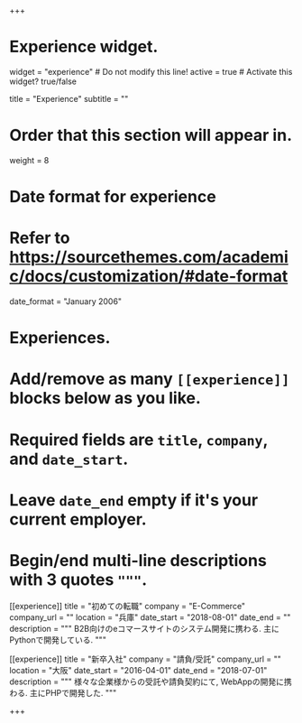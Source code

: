 +++
# Experience widget.
widget = "experience"  # Do not modify this line!
active = true  # Activate this widget? true/false

title = "Experience"
subtitle = ""

# Order that this section will appear in.
weight = 8

# Date format for experience
#   Refer to https://sourcethemes.com/academic/docs/customization/#date-format
date_format = "January 2006"

# Experiences.
#   Add/remove as many `[[experience]]` blocks below as you like.
#   Required fields are `title`, `company`, and `date_start`.
#   Leave `date_end` empty if it's your current employer.
#   Begin/end multi-line descriptions with 3 quotes `"""`.
[[experience]]
  title = "初めての転職"
  company = "E-Commerce"
  company_url = ""
  location = "兵庫"
  date_start = "2018-08-01"
  date_end = ""
  description = """
  B2B向けのeコマースサイトのシステム開発に携わる.
  主にPythonで開発している.
  """

[[experience]]
  title = "新卒入社"
  company = "請負/受託"
  company_url = ""
  location = "大阪"
  date_start = "2016-04-01"
  date_end = "2018-07-01"
  description = """
  様々な企業様からの受託や請負契約にて, WebAppの開発に携わる.
  主にPHPで開発した.
  """

+++
